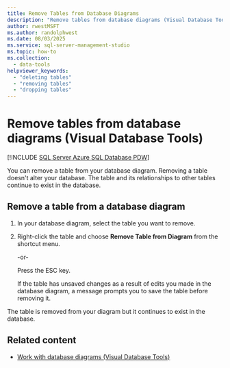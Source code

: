 ```yaml
---
title: Remove Tables from Database Diagrams
description: "Remove tables from database diagrams (Visual Database Tools)"
author: rwestMSFT
ms.author: randolphwest
ms.date: 08/03/2025
ms.service: sql-server-management-studio
ms.topic: how-to
ms.collection:
  - data-tools
helpviewer_keywords:
  - "deleting tables"
  - "removing tables"
  - "dropping tables"
---
```

# Remove tables from database diagrams (Visual Database Tools)

[!INCLUDE [SQL Server Azure SQL Database PDW](../includes/applies-to-version/sql-asdb-asdbmi-pdw.md)]

You can remove a table from your database diagram. Removing a table doesn't alter your database. The table and its relationships to other tables continue to exist in the database.

## Remove a table from a database diagram

1. In your database diagram, select the table you want to remove.

1. Right-click the table and choose **Remove Table from Diagram** from the shortcut menu.

   -or-

   Press the ESC key.

   If the table has unsaved changes as a result of edits you made in the database diagram, a message prompts you to save the table before removing it.

The table is removed from your diagram but it continues to exist in the database.

## Related content

- [Work with database diagrams (Visual Database Tools)](work-with-database-diagrams-visual-database-tools.md)
